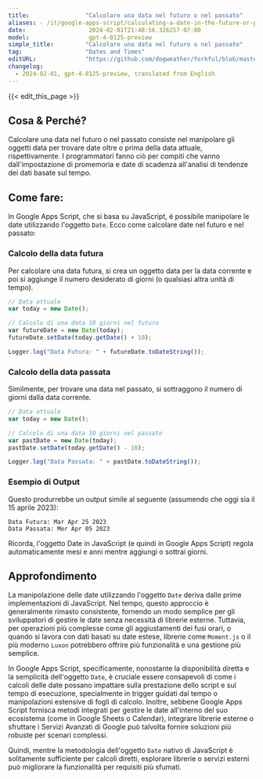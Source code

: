 ```yaml
---
title:                "Calcolare una data nel futuro o nel passato"
aliases: - /it/google-apps-script/calculating-a-date-in-the-future-or-past.md
date:                  2024-02-01T21:48:56.326257-07:00
model:                 gpt-4-0125-preview
simple_title:         "Calcolare una data nel futuro o nel passato"
tag:                  "Dates and Times"
editURL:              "https://github.com/dogweather/forkful/blob/master/content/it/google-apps-script/calculating-a-date-in-the-future-or-past.md"
changelog:
  - 2024-02-01, gpt-4-0125-preview, translated from English
---
```


{{< edit_this_page >}}

## Cosa & Perché?

Calcolare una data nel futuro o nel passato consiste nel manipolare gli oggetti data per trovare date oltre o prima della data attuale, rispettivamente. I programmatori fanno ciò per compiti che vanno dall'impostazione di promemoria e date di scadenza all'analisi di tendenze dei dati basate sul tempo.

## Come fare:

In Google Apps Script, che si basa su JavaScript, è possibile manipolare le date utilizzando l'oggetto `Date`. Ecco come calcolare date nel futuro e nel passato:

### Calcolo della data futura

Per calcolare una data futura, si crea un oggetto data per la data corrente e poi si aggiunge il numero desiderato di giorni (o qualsiasi altra unità di tempo).

```javascript
// Data attuale
var today = new Date();

// Calcolo di una data 10 giorni nel futuro
var futureDate = new Date(today);
futureDate.setDate(today.getDate() + 10);

Logger.log("Data Futura: " + futureDate.toDateString());
```

### Calcolo della data passata

Similmente, per trovare una data nel passato, si sottraggono il numero di giorni dalla data corrente.

```javascript
// Data attuale
var today = new Date();

// Calcolo di una data 10 giorni nel passato
var pastDate = new Date(today);
pastDate.setDate(today.getDate() - 10);

Logger.log("Data Passata: " + pastDate.toDateString());
```

### Esempio di Output

Questo produrrebbe un output simile al seguente (assumendo che oggi sia il 15 aprile 2023):

```
Data Futura: Mar Apr 25 2023
Data Passata: Mer Apr 05 2023
```

Ricorda, l'oggetto Date in JavaScript (e quindi in Google Apps Script) regola automaticamente mesi e anni mentre aggiungi o sottrai giorni.

## Approfondimento

La manipolazione delle date utilizzando l'oggetto `Date` deriva dalle prime implementazioni di JavaScript. Nel tempo, questo approccio è generalmente rimasto consistente, fornendo un modo semplice per gli sviluppatori di gestire le date senza necessità di librerie esterne. Tuttavia, per operazioni più complesse come gli aggiustamenti dei fusi orari, o quando si lavora con dati basati su date estese, librerie come `Moment.js` o il più moderno `Luxon` potrebbero offrire più funzionalità e una gestione più semplice.

In Google Apps Script, specificamente, nonostante la disponibilità diretta e la semplicità dell'oggetto `Date`, è cruciale essere consapevoli di come i calcoli delle date possano impattare sulla prestazione dello script e sul tempo di esecuzione, specialmente in trigger guidati dal tempo o manipolazioni estensive di fogli di calcolo. Inoltre, sebbene Google Apps Script fornisca metodi integrati per gestire le date all'interno del suo ecosistema (come in Google Sheets o Calendar), integrare librerie esterne o sfruttare i Servizi Avanzati di Google può talvolta fornire soluzioni più robuste per scenari complessi.

Quindi, mentre la metodologia dell'oggetto `Date` nativo di JavaScript è solitamente sufficiente per calcoli diretti, esplorare librerie o servizi esterni può migliorare la funzionalità per requisiti più sfumati.
